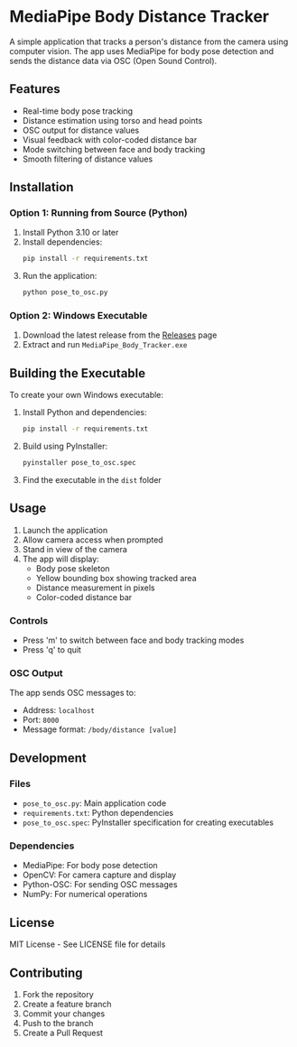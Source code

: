 # MediaPipe Body Distance Tracker

A simple application that tracks a person's distance from the camera using computer vision. The app uses MediaPipe for body pose detection and sends the distance data via OSC (Open Sound Control).

## Features

- Real-time body pose tracking
- Distance estimation using torso and head points
- OSC output for distance values
- Visual feedback with color-coded distance bar
- Mode switching between face and body tracking
- Smooth filtering of distance values

## Installation

### Option 1: Running from Source (Python)

1. Install Python 3.10 or later
2. Install dependencies:
   ```bash
   pip install -r requirements.txt
   ```
3. Run the application:
   ```bash
   python pose_to_osc.py
   ```

### Option 2: Windows Executable

1. Download the latest release from the [Releases](https://github.com/tinapple/capstone-distance-app/releases) page
2. Extract and run `MediaPipe_Body_Tracker.exe`

## Building the Executable

To create your own Windows executable:

1. Install Python and dependencies:
   ```bash
   pip install -r requirements.txt
   ```
2. Build using PyInstaller:
   ```bash
   pyinstaller pose_to_osc.spec
   ```
3. Find the executable in the `dist` folder

## Usage

1. Launch the application
2. Allow camera access when prompted
3. Stand in view of the camera
4. The app will display:
   - Body pose skeleton
   - Yellow bounding box showing tracked area
   - Distance measurement in pixels
   - Color-coded distance bar

### Controls
- Press 'm' to switch between face and body tracking modes
- Press 'q' to quit

### OSC Output
The app sends OSC messages to:
- Address: `localhost`
- Port: `8000`
- Message format: `/body/distance [value]`

## Development

### Files
- `pose_to_osc.py`: Main application code
- `requirements.txt`: Python dependencies
- `pose_to_osc.spec`: PyInstaller specification for creating executables

### Dependencies
- MediaPipe: For body pose detection
- OpenCV: For camera capture and display
- Python-OSC: For sending OSC messages
- NumPy: For numerical operations

## License

MIT License - See LICENSE file for details

## Contributing

1. Fork the repository
2. Create a feature branch
3. Commit your changes
4. Push to the branch
5. Create a Pull Request
